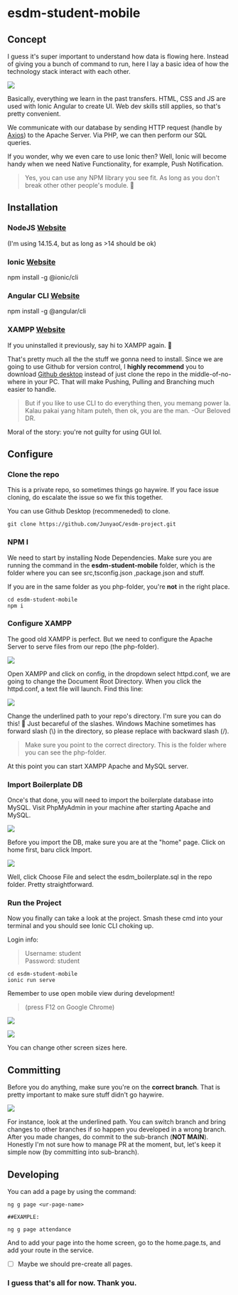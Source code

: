 # esdm-student-mobile
 
## Concept

I guess it's super important to understand how data is flowing here. Instead of giving you a bunch of command to run, here I lay a basic idea of how the technology stack interact with each other.

![](doc_img/1.png)

Basically, everything we learn in the past transfers. HTML, CSS and JS are used with Ionic Angular to create UI. Web dev skills still applies, so that's pretty convenient.

We communicate with our database by sending HTTP request (handle by [Axios](https://github.com/axios/axios)) to the Apache Server. Via PHP, we can then perform our SQL queries.

If you wonder, why we even care to use Ionic then? Well, Ionic will become handy when we need Native Functionality, for example, Push Notification.
 
 > Yes, you can use any NPM library you see fit. As long as you don't break other other people's module. 👲

## Installation

### NodeJS [Website](https://nodejs.org/en/download/)
(I'm using 14.15.4, but as long as >14 should be ok)

### Ionic [Website](https://ionicframework.com/getting-started)
npm install -g @ionic/cli


### Angular CLI [Website](https://angular.io/cli)
npm install -g @angular/cli


### XAMPP [Website](https://www.apachefriends.org/download.html)
If you uninstalled it previously, say hi to XAMPP again. 🤣

That's pretty much all the the stuff we gonna need to install. Since we are going to use Github for version control, I **highly recommend** you to download [Github desktop](https://desktop.github.com/) instead of just clone the repo in the middle-of-no-where in your PC. That will make Pushing, Pulling and Branching much easier to handle.

> But if you like to use CLI to do everything then, you memang power la. Kalau pakai yang hitam puteh, then ok, you are the man. -Our Beloved DR.

Moral of the story: you're not guilty for using GUI lol.

## Configure

### Clone the repo
This is a private repo, so sometimes things go haywire. If you face issue cloning, do escalate the issue so we fix this together.

You can use Github Desktop (recommeneded) to clone.

```
git clone https://github.com/JunyaoC/esdm-project.git
```

### NPM I
We need to start by installing Node Dependencies. Make sure you are running the command in the **esdm-student-mobile** folder, which is the folder where you can see src,tsconfig.json ,package.json and stuff.

If you are in the same folder as you php-folder, you're **not** in the right place.

```
cd esdm-student-mobile
npm i
```

### Configure XAMPP
The good old XAMPP is perfect. But we need to configure the Apache Server to serve files from our repo (the php-folder).

![](doc_img/2.png)

Open XAMPP and click on config, in the dropdown select httpd.conf, we are going to change the Document Root Directory. When you click the httpd.conf, a text file will launch. Find this line:

![](doc_img/3.png)

Change the underlined path to your repo's directory. I'm sure you can do this! 💪 Just becareful of the slashes. Windows Machine sometimes has forward slash (\\) in the directory, so please replace with backward slash (/).

> Make sure you point to the correct directory. This is the folder where you can see the php-folder.

At this point you can start XAMPP Apache and MySQL server.

### Import Boilerplate DB

Once's that done, you will need to import the boilerplate database into MySQL. Visit PhpMyAdmin in your machine after starting Apache and MySQL.

![](doc_img/4.png)

Before you import the DB, make sure you are at the "home" page. Click on home first, baru click Import.

![](doc_img/5.png)

Well, click Choose File and select the esdm_boilerplate.sql in the repo folder. Pretty straightforward.

### Run the Project

Now you finally can take a look at the project. Smash these cmd into your terminal and you should see Ionic CLI choking up.

Login info:
> Username: student <br>
 Password: student

```
cd esdm-student-mobile
ionic run serve
```
Remember to use open mobile view during development!

> (press F12 on Google Chrome)

![](doc_img/6.png)

![](doc_img/7.png)

You can change other screen sizes here.

## Committing

Before you do anything, make sure you're on the **correct branch**.
That is pretty important to make sure stuff didn't go haywire.

![](doc_img/8.png)

For instance, look at the underlined path. You can switch branch and bring changes to other branches if so happen you developed in a wrong branch. After you made changes, do commit to the sub-branch (**NOT MAIN**). Honestly I'm not sure how to manage PR at the moment, but, let's keep it simple now (by committing into sub-branch).


## Developing

You can add a page by using the command:
```
ng g page <ur-page-name>

##EXAMPLE:

ng g page attendance
```
And to add your page into the home screen, go to the home.page.ts, and add your route in the service.

- [ ] Maybe we should pre-create all pages.



### I guess that's all for now. Thank you.

